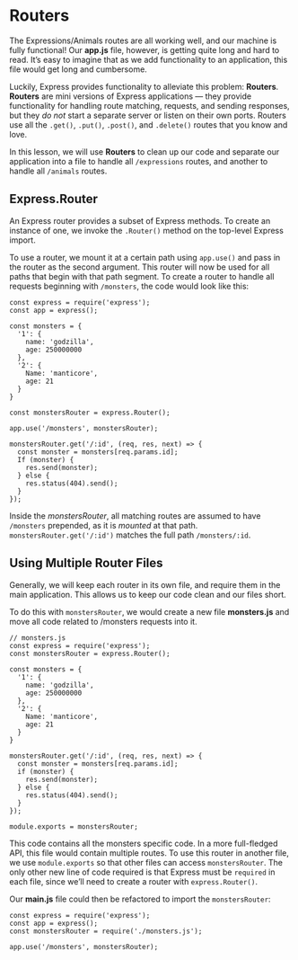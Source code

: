 # Routers
The Expressions/Animals routes are all working well, and our machine is fully functional! Our **app.js** file, however, is getting quite long and hard to read. It’s easy to imagine that as we add functionality to an application, this file would get long and cumbersome.

Luckily, Express provides functionality to alleviate this problem: **Routers**. **Routers** are mini versions of Express applications — they provide functionality for handling route matching, requests, and sending responses, but they _do not_ start a separate server or listen on their own ports. Routers use all the `.get()`, `.put()`, `.post()`, and `.delete()` routes that you know and love.

In this lesson, we will use **Routers** to clean up our code and separate our application into a file to handle all `/expressions` routes, and another to handle all `/animals` routes.

## Express.Router
An Express router provides a subset of Express methods. To create an instance of one, we invoke the `.Router()` method on the top-level Express import.

To use a router, we mount it at a certain path using `app.use()` and pass in the router as the second argument. This router will now be used for all paths that begin with that path segment. To create a router to handle all requests beginning with `/monsters`, the code would look like this:
```
const express = require('express');
const app = express();

const monsters = {
  '1': {
    name: 'godzilla',
    age: 250000000
  },
  '2': {
    Name: 'manticore',
    age: 21
  }
}

const monstersRouter = express.Router();

app.use('/monsters', monstersRouter);

monstersRouter.get('/:id', (req, res, next) => {
  const monster = monsters[req.params.id];
  If (monster) {
    res.send(monster);
  } else {
    res.status(404).send();
  }
});
```
Inside the _monstersRouter_, all matching routes are assumed to have `/monsters` prepended, as it is _mounted_ at that path. `monstersRouter.get('/:id')` matches the full path `/monsters/:id`.

## Using Multiple Router Files
Generally, we will keep each router in its own file, and require them in the main application. This allows us to keep our code clean and our files short.

To do this with `monstersRouter`, we would create a new file **monsters.js** and move all code related to /monsters requests into it.
```
// monsters.js
const express = require('express');
const monstersRouter = express.Router();

const monsters = {
  '1': {
    name: 'godzilla',
    age: 250000000
  },
  '2': {
    Name: 'manticore',
    age: 21
  }
}

monstersRouter.get('/:id', (req, res, next) => {
  const monster = monsters[req.params.id];
  if (monster) {
    res.send(monster);
  } else {
    res.status(404).send();
  }
});

module.exports = monstersRouter;
```
This code contains all the monsters specific code. In a more full-fledged API, this file would contain multiple routes. To use this router in another file, we use `module.exports` so that other files can access `monstersRouter`. The only other new line of code required is that Express must be `required` in each file, since we’ll need to create a router with `express.Router()`.

Our **main.js** file could then be refactored to import the `monstersRouter`:
```
const express = require('express');
const app = express();
const monstersRouter = require('./monsters.js');

app.use('/monsters', monstersRouter);
```
